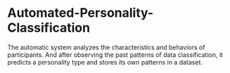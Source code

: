 # Automated-Personality-Classification
The automatic system analyzes the characteristics and behaviors of participants. And after observing the past patterns of data classification, it predicts a personality type and stores its own patterns in a dataset. 
